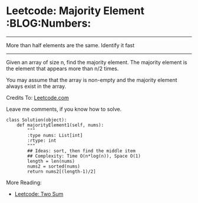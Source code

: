 # Leetcode: Majority Element     :BLOG:Numbers:


---

More than half elements are the same. Identify it fast  

---

Given an array of size n, find the majority element. The majority element is the element that appears more than n/2 times.  

You may assume that the array is non-empty and the majority element always exist in the array.  

Credits To: [Leetcode.com](https://leetcode.com/problems/majority-element/description/)  

Leave me comments, if you know how to solve.  

    class Solution(object):
        def majorityElement1(self, nums):
            """
            :type nums: List[int]
            :rtype: int
            """
            ## Ideas: sort, then find the middle item
            ## Complexity: Time O(n*log(n)), Space O(1)
            length = len(nums)
            nums2 = sorted(nums)
            return nums2[(length-1)/2]

More Reading:  
-   [Leetcode: Two Sum](http://brain.dennyzhang.com/two-sum/)